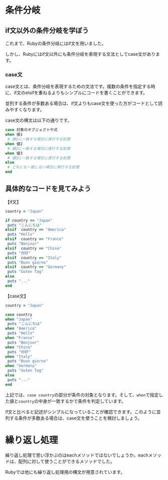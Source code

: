 # 条件分岐

## if文以外の条件分岐を学ぼう

これまで、Rubyの条件分岐にはif文を用いました。

しかし、Rubyにはif文以外にも条件分岐を表現する文法としてcase文があります。

###  case文

case文とは、条件分岐を表現するための文法です。複数の条件を指定する時に、if文のelsifを重ねるよりもシンプルにコードを書くことができます。

並列する条件が多数ある場合は、if文よりもcase文を使った方がコードとして読みやすくなります。

case文の構文は以下の通りです。

```ruby:sample.rb
case 対象のオブジェクトや式
when 値1
 # 値1に一致する場合に実行する処理
when 値2
 # 値2に一致する場合に実行する処理
when 値3
 # 値3に一致する場合に実行する処理
else
 # どれにも一致しない場合に実行する処理
end
```

## 具体的なコードを見てみよう

【if文】
```ruby:sample.rb
country = "Japan"

if country == "Japan"
 puts "こんにちは"
elsif  country == "America"
 puts "Hello"
elsif  country == "France"
 puts "Bonjour"
elsif  country == "China"
 puts "你好"
elsif  country == "Italy"
 puts "Buon giorno"
elsif  country == "Germany"
 puts "Guten Tag"
else
 puts "..."
end
```

【case文】
```ruby:sample.rb
country = "Japan"

case country
when "Japan"
 puts "こんにちは"
when "America"
 puts "Hello"
when "France"
 puts "Bonjour"
when "China"
 puts "你好"
when "Italy"
 puts "Buon giorno"
when "Germany"
 puts "Guten Tag"
else
 puts "..."
end
```

上記では、`case country`の部分が条件の対象となります。そして、`when`で指定した値と`country`の中身が一致するかで条件を判定しています。

if文と比べると記述がシンプルになっていることが確認できます。このように並列する条件が多数ある場合は、case文を使うことを検討しましょう。

# 繰り返し処理

繰り返し処理で思い浮かぶのはeachメソッドではないでしょうか。eachメソッドは、配列に対して使うことができるメソッドでした。

Rubyでは他にも繰り返し処理用の構文が用意されています。



